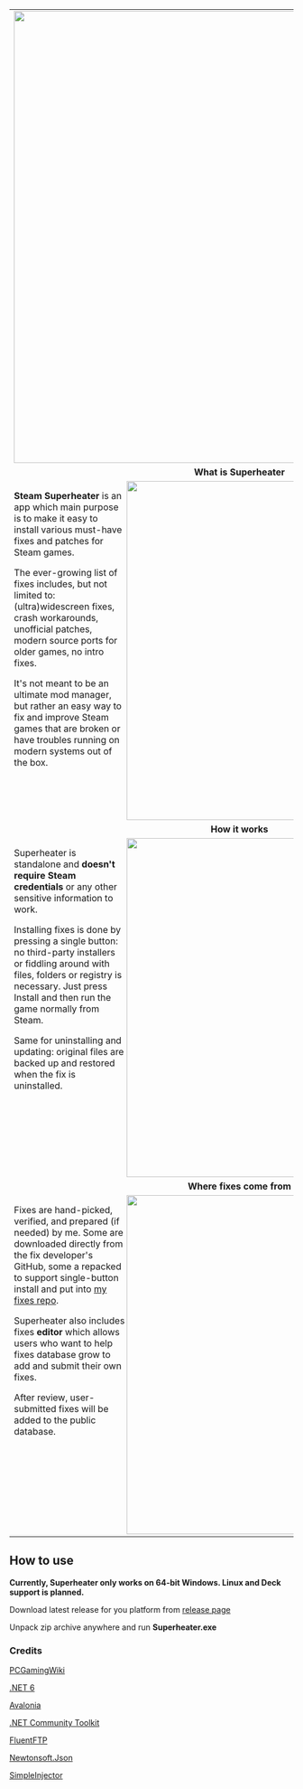 <table>

<tr>
<td align="center" valign="middle">
<img align="center" width="800" src="https://i.imgur.com/njDqBVM.png">
</td>
</tr>

<tr>
<td align="center" valign="middle">
<b>What is Superheater</b>
</td>
</tr>

<tr>
<td valign="center">
<img align="right" width="600" src="https://i.imgur.com/DlVU3Iq.png">

<b>Steam Superheater</b> is an app which main purpose is to make it easy to install various must-have fixes and patches for Steam games.

The ever-growing list of fixes includes, but not limited to: (ultra)widescreen fixes, crash workarounds, unofficial patches, modern source ports for older games, no intro fixes. 

It's not meant to be an ultimate mod manager, but rather an easy way to fix and improve Steam games that are broken or have troubles running on modern systems out of the box.

</td>
</tr>

<tr>
<td align="center" valign="middle">
<b>How it works</b>
</td>
</tr>

<tr>
<td valign="center">
<img align="right" width="600" src="https://i.imgur.com/75CIDMT.png">

Superheater is standalone and <b>doesn't require Steam credentials</b> or any other sensitive information to work.

Installing fixes is done by pressing a single button: no third-party installers or fiddling around with files, folders or registry is necessary. Just press Install and then run the game normally from Steam.

Same for uninstalling and updating: original files are backed up and restored when the fix is uninstalled.

</td>
</tr>

<tr>
<td align="center" valign="middle">
<b>Where fixes come from</b>
</td>
</tr>

<tr>
<td valign="center">
<img align="right" width="600" src="https://i.imgur.com/TQWafHk.png">

Fixes are hand-picked, verified, and prepared (if needed) by me. Some are downloaded directly from the fix developer's GitHub, some a repacked to support single-button install and put into <a href="https://github.com/fgsfds/SteamFD-Fixes-Repo">my fixes repo</a>.

Superheater also includes fixes <b>editor</b> which allows users who want to help fixes database grow to add and submit their own fixes.

After review, user-submitted fixes will be added to the public database.
</td>
</tr>

</table>

## How to use

<b>Currently, Superheater only works on 64-bit Windows. Linux and Deck support is planned.</b>

Download latest release for you platform from <a href="https://github.com/fgsfds/Steam-Superheater/releases">release page</a>

Unpack zip archive anywhere and run <b>Superheater.exe</b>


### Credits

<a href="https://www.pcgamingwiki.com/">PCGamingWiki</a>

<a href="https://dotnet.microsoft.com/en-us/download/dotnet/6.0">.NET 6</a>

<a href="https://github.com/AvaloniaUI/Avalonia">Avalonia</a>

<a href="https://github.com/CommunityToolkit/MVVM-Samples">.NET Community Toolkit</a>

<a href="https://github.com/robinrodricks/FluentFTP">FluentFTP</a>

<a href="https://github.com/JamesNK/Newtonsoft.Json">Newtonsoft.Json</a> 

<a href="https://github.com/simpleinjector/SimpleInjector">SimpleInjector</a> 
